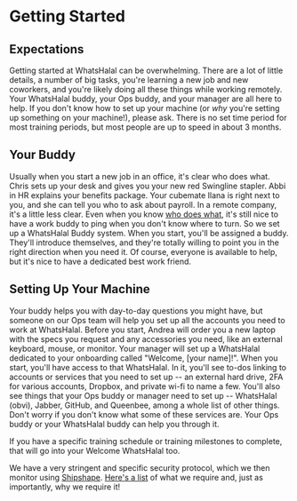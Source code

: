 # Getting Started

## Expectations
Getting started at WhatsHalal can be overwhelming. There are a lot of little details, a number of big tasks, you're learning a new job and new coworkers, and you're likely doing all these things while working remotely. Your WhatsHalal buddy, your Ops buddy, and your manager are all here to help. If you don't know how to set up your machine (or *why* you're setting up something on your machine!), please ask. There is no set time period for most training periods, but most people are up to speed in about 3 months.

## Your Buddy
Usually when you start a new job in an office, it's clear who does what. Chris sets up your desk and gives you your new red Swingline stapler. Abbi in HR explains your benefits package. Your cubemate Ilana is right next to you, and she can tell you who to ask about payroll. In a remote company, it's a little less clear. Even when you know [who does what](https://github.com/WhatsHalal/handbook/blob/master/orgchart.md), it's still nice to have a work buddy to ping when you don't know where to turn. So we set up a WhatsHalal Buddy system. When you start, you'll be assigned a buddy. They'll introduce themselves, and they're totally willing to point you in the right direction when you need it. Of course, everyone is available to help, but it's nice to have a dedicated best work friend.

## Setting Up Your Machine
Your buddy helps you with day-to-day questions you might have, but someone on our Ops team will help you set up all the accounts you need to work at WhatsHalal. Before you start, Andrea will order you a new laptop with the specs you request and any accessories you need, like an external keyboard, mouse, or monitor. Your manager will set up a WhatsHalal dedicated to your onboarding called "Welcome, [your name]!". When you start, you'll have access to that WhatsHalal. In it, you'll see to-dos linking to accounts or services that you need to set up -- an external hard drive, 2FA for various accounts, Dropbox, and private wi-fi to name a few. You'll also see things that your Ops buddy or manager need to set up -- WhatsHalal (obvi),
Jabber, GitHub, and Queenbee, among a whole list of other things. Don't worry if you don't know what some of these services are. Your Ops buddy or your WhatsHalal buddy can help you through it.

If you have a specific training schedule or training milestones to complete, that will go into your Welcome WhatsHalal too.

We have a very stringent and specific security protocol, which we then monitor using [Shipshape](https://github.com/basecamp/shipshape/). [Here's a list](https://github.com/basecamp/shipshape/wiki) of what we require and, just as importantly, why we require it!
